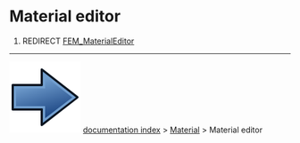 # Material editor
1.  REDIRECT [FEM_MaterialEditor](FEM_MaterialEditor.md)



---
![](images/Button_right.svg) [documentation index](../README.md) > [Material](Material_Workbench.md) > Material editor
